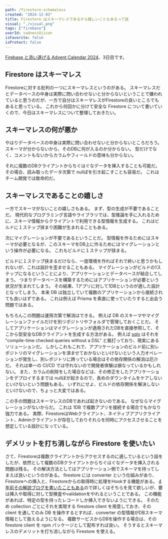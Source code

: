```yaml
---
path: /firestore-schemaless
created: "2024-12-03"
title: Firestore はスキーマレスであるから嬉しいこともあるって話
visual: "./visual.png"
tags: ["firebase"]
userId: sadnessOjisan
isFavorite: false
isProtect: false
---
```


[Firebase と添い遂げる Advent Calendar 2024](https://adventar.org/calendars/11050)、3日目です。

## Firestore はスキーマレス

Firestoreに対する批判の一つにスキーマレスというのがある。
スキーマレスだとデータベースの中身は実際に問い合わせないと分からないということで嫌われていると思うのだが、一方で自分はスキーマレスがFirestoreの良いところでもあると思っている。
これから何回かに分けて安全な Firestore について書いていくので、今日はスキーマレスについて整理しておきたい。

## スキーマレスの何が悪か

やはりデータベースの中身は実際に問い合わせないと分からないところだろう。
スキーマが分からないから、そのDBに何が入るのか分からない。
型だけでなく、コメントもないからカラムやフィールドの意味も分からない。

それに複数のDBクライアントからちぐはぐなデータを挿入することも可能だ。
その場合、読み取ったデータ次第で nullぽを引き起こすことも容易だ。
これはチーム開発では致命的だ。

## スキーマレスであることの嬉しさ

一方でスキーマがないことの嬉しさもある。
まず、型の生成が不要であることだ。
現代的なプログラミング言語やライブラリでは、型推論を手に入れるために、スキーマ情報からクライアントで利用できる型情報を生成する。
これはビルドに１ステップ挟まり困難が生まれることもある。

次にマイグレーションが不要であるということだ。
型情報を作るためにはスキーマが必要となるが、このスキーマをDB上に作るためにはマイグレーションという操作が必要になる。
これもビルドに１ステップが挟まる。

ビルドに１ステップ挟まるだけなら、一度環境を作ればそれで終いと思うかもしれないが、これは設計を歪ませることもある。
マイグレーションがビルドの1ステップになるということにより、アプリケーションとデータベースが結合してしまう。
つまりデータベースを構築するためにはアプリケーションが必要という状況が生まれてしまう。
その結果、1アプリに対して1DBというのが適した設計となってしまう。
本来 DB は独立していて複数のアプリケーションから接続されても良いはずである。
これは例えば Prisma を素直に使っていたりすると出会う問題ではある。

もちろんこの問題は運用次第で解消はできる。
例えば DB のスキーマやマイグレーションファイルだけを別リポジトリやフォルダで管理しておくことだ。
そしてアプリケーションはマイグレーションが適用されたDBを直接参照して、そこから型安全なDBクライアントを生成する方法がある。
例えば [sqlx](https://github.com/launchbadge/sqlx) はそれを "compile-time checked queries without a DSL" と銘打っており、現実にあるソリューションだ。
しかしこれもこれで、アプリケーションのビルド前に別レポジトリのマイグレーションを済ませておかないといけないという人力オペレーションが発生し、別レポジトリに跨っている場合はその依存関係の解消は厄介だ。
それは単一の CI/CD では守れないので開発者体験は損なっているかもしれない。
また、カラムの削除をした場合などは、その修正をしたアプリケーションをデプロイするまでは nullぽが起きるので、長めのダウンタイムをケアしないといけないという問題もある。
いずれにせよ、ビルドの依存関係を解決しないといけないので、ちょっと大変ではある。

この手の問題はスキーマレスのDBであれば起きないのである。
なぜならマイグレーションがないからだ。
これは 1DB で複数アプリを接続する場合でもかなり強力である。
実際、FirestoreはWebクライアント、ネイティブアプリクライアント、Adminクライアントが存在しておりそれらを同時にアクセスさせることを想定している設計になっている。

## デメリットを打ち消しながら Firestore を使いたい

さて、Firestoreは複数クライアントからアクセスするのに適しているという話をしたが、依然として複数のDBクライアントからちぐはぐなデータを挿入される問題は残る。
その解決方法としてはアプリケーション側でスキーマを持ってしまえば良いというのがある。
firestore には converter という仕組みがあり、Firestoreへの挿入と、Firestoreからの取得時に処理をHookする機能がある。
[4年前その解説ブログを書いたこともある](https://blog.ojisan.io/typed-firestore/)ので詳しくはそちらを見て欲しいが、要は挿入や取得に対して型検査やvalidationをやれるということである。
この機能があれば、特定の型を持ったレコードしか挿入できないようにできる。
そのため collection ごとにそれを実現する firestore client を用意しておき、その client を通してのみ DB を操作するとすれば、converter の型情報がDBスキーマ情報として扱えるようになる。
複数サービスからDBを操作する場合は、その firestore client を npm パッケージとして配布すれば良い。
そうするとスキーマレスのデメリットを打ち消しながら Firestore を使える。
